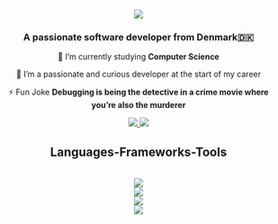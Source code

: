 <h1 align="center">
  <a href="https://git.io/typing-svg">
    <img src="https://readme-typing-svg.herokuapp.com/?font=Courier&size=35&center=true&vCenter=true&width=500&height=70&duration=4000&lines=Hello+World...;I'm+Simon+Jensen;" />
  </a>
</h1>

<h3 align="center">A passionate software developer from Denmark🇩🇰</h3>

<div align="center">
 
 🔭 I’m currently studying **Computer Science**

 🌱 I’m a passionate and curious developer at the start of my career

 ⚡ Fun Joke **Debugging is being the detective in a crime movie where you’re also the murderer**

</div>
 
<div align="center">
  <a href="mailto:pmvg-simon@protonmail.com">
    <img src="https://img.shields.io/badge/ProtonMail-333333?style=for-the-badge&logo=protonmail&logoColor=white" />
  </a>
  <a href="https://www.linkedin.com/in/simon-jensen-305b272b5/" target="_blank">
    <img src="https://img.shields.io/badge/LinkedIn-0077B5?style=for-the-badge&logo=linkedin&logoColor=white" target="_blank" />
  </a>
</div>

<h2 align="center"> Languages-Frameworks-Tools </h2>
<br/>
<div align="center">
    <img src="https://skillicons.dev/icons?i=html,css,cs,java,js,sqlite" /> <br>
    <img src="https://skillicons.dev/icons?i=github,git,figma,postman,nextjs,react" /> <br>
    <img src="https://skillicons.dev/icons?i=dotnet,visualstudio,vscode,idea,rider" /> <br>
    <img src="https://skillicons.dev/icons?i=windows,linux" />
</div>
